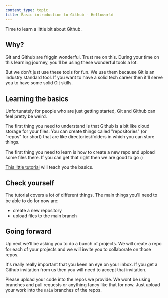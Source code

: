 ```yaml
---
content_type: topic
title: Basic introduction to Github - Helloworld
---
```


Time to learn a little bit about Github.

## Why?

Git and Github are friggin wonderful. Trust me on this. During your time on this learning journey, you'll be using these wonderful tools a lot.

But we don't just use these tools for fun. We use them because Git is an industry standard tool. If you want to have a solid tech career then it'll serve you to have some solid Git skills.

## Learning the basics

Unfortunately for people who are just getting started, Git and Github can feel pretty be weird.

The first thing you need to understand is that Github is a bit like cloud storage for your files. You can create things called "repositories" (or "repos" for short) that are like directories/folders in which you can store things.

The first thing you need to learn is how to create a new repo and upload some files there. If you can get that right then we are good to go :)

[This little tutorial](https://docs.github.com/en/get-started/quickstart/hello-world) will teach you the basics.

## Check yourself

The tutorial covers a lot of different things. The main things you'll need to be able to do for now are:

- create a new repository
- upload files to the main branch

## Going forward

Up next we'll be asking you to do a bunch of projects. We will create a repo for each of your projects and we will invite you to collaborate on those repos.

It's really really important that you keen an eye on your inbox. If you get a Github invitation from us then you will need to accept that invitation.

Please upload your code into the repos we provide. We wont be using branches and pull requests or anything fancy like that for now. Just upload your work into the `main` branches of the repos.
